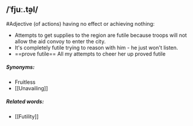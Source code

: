 ## /ˈfjuː.t̬əl/
#Adjective
(of actions) having no effect or achieving nothing:

- Attempts to get supplies to the region are futile because troops will not allow the aid convoy to enter the city.
- It's completely futile trying to reason with him - he just won't listen.
- ==prove futile==
All my attempts to cheer her up proved futile


##### Synonyms:
- Fruitless
- [[Unavailing]]

##### Related words:
- [[Futility]]